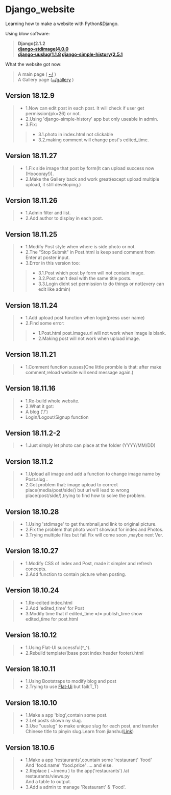 # Django_website
Learning how to make a website with Python&amp;Django.

Using blow software:    
>**Django(2.1.2    
>[django-stdimage(4.0.0](https://github.com/codingjoe/django-stdimage)    
>[django-uuslug(1.1.8](https://github.com/un33k/django-uuslug)
>[django-simple-history(2.5.1](https://github.com/treyhunner/django-simple-history/blob/master/docs/index.rst)**

What the website got now:    
>A main page ( [~/](http://sating.pythonanywhere.com/) )    
>A Gallery page ([~/gallery](http://sating.pythonanywhere.com/gallery) )

## Version 18.12.9
>*   1.Now can edit post in each post. It will check if user get permission(pk=26) or not.
>*   2.Using 'django-simple-history' app but only useable in admin.
>*   3.Fix:
>>*   3.1.photo in index.html not clickable
>>*   3.2.making comment will change post's edited_time.
## Version 18.11.27
>*   1.Fix side image that post by form(It can upload success now (Hooooray!)).
>*   2.Make the Gallery back and work great(except upload multiple upload, it still developing.)
## Version 18.11.26
>*   1.Admin filter and list.
>*   2.Add author to display in each post.
## Version 18.11.25
>*   1.Modify Post style when where is side photo or not.
>*   2.The "Stop Submit" in Post.html is keep send comment from Enter at poster input.
>*   3.Error in this version too:
>>*   3.1.Post which post by form will not contain image.
>>*   3.2.Post can't deal with the same title posts.
>>*   3.3.Login didnt set permission to do things or not(every can edit like admin)
## Version 18.11.24
>*   1.Add upload post function when login(press user name)
>*   2.Find some error:
>>*   1.Post.html post.image.url will not work when image is blank.
>>*   2.Making post will not work when upload image.
## Version 18.11.21
>*   1.Comment function susses(One little promble is that: after make comment,reload website will send message again.)
## Version 18.11.16
>*   1.Re-build whole website.
>*   2.What it got:
>*   A blog ('/')
>*   Login/Logout/Signup function
## Version 18.11.2-2
>*   1.Just simply let photo can place at the folder (YYYY/MM/DD)
## Version 18.11.2
>*   1.Upload all image and add a function to change image name by Post.slug .
>*   2.Got problem that: image upload to correct place(media/post/side/) but url will lead to wrong place(post/side/),trying to find how to solve the problem.
## Version 18.10.28
>*   1.Using 'stdimage' to get thumbnail,and link to original picture.
>*   2.Fix the problem that photo won't showout for index and Photos.
>*   3.Trying multiple files but fail.Fix will come soon ,maybe next Ver.
## Version 18.10.27
>*   1.Modify CSS of index and Post, made it simpler and refresh concepts.
>*   2.Add function to contain picture when posting.
## Version 18.10.24
>*   1.Re-edited index.html
>*   2.Add 'edited_time' for Post
>*   3.Modify time that if edited_time =/= publish_time show edited_time
>for post.html

## Version 18.10.12
>*   1.Using Flat-UI successful(^_^).
>*   2.Rebuild template/(base post index header footer).html
## Version 18.10.11
>*   1.Using Bootstraps to modify blog and post
>*   2.Trying to use [Flat-Ui](http://www.bootcss.com/p/flat-ui/) but fail(T_T)
## Version 18.10.10
>*   1.Make a app 'blog',contain some post.
>*   2.Let posts shown ny slug.
>*   3.Use "uuslug" to make unique slug for each post,
>and transfer Chinese title to pinyin slug.Learn from jianshu([Link](https://www.jianshu.com/p/2131400102a9))
## Version 18.10.6
>*   1.Make a app 'restaurants',countain some 'restaurant' 'food'    
>And 'food.name' 'food.price' .... and else.    
>*   2.Replace ( ~/menu ) to the app('restaurants') /at restaurants/views.py    
>And a table to output.    
>*   3.Add a admin to manage 'Restaurant' & 'Food'.    
